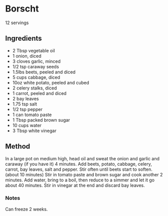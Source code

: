 # Borscht

12 servings

## Ingredients

* 2 Tbsp vegetable oil
* 1 onion, diced
* 3 cloves garlic, minced
* 1/2 tsp caraway seeds
* 1.5lbs beets, peeled and diced
* 5 cups cabbage, diced
* 10oz white potato, peeled and cubed
* 2 celery stalks, diced
* 1 carrot, peeled and diced
* 2 bay leaves
* 1.75 tsp salt
* 1/2 tsp pepper
* 1 can tomato paste
* 1 Tbsp packed brown sugar
* 10 cups water
* 3 Tbsp white vinegar

## Method

In a large pot on medium high, head oil and sweat the onion and garlic and caraway (if you have it) 4 minutes.
Add beets, potato, cabbage, celery, carrot, bay leaves, salt and pepper. Stir often until beets start to soften. (about 10 minutes)
Stir in tomato paste and brown sugar and cook another 2 minutes.
Add water, bring to a boil, then reduce to a simmer and let it go about 40 minutes.
Stir in vinegar at the end and discard bay leaves.

### Notes 

Can freeze 2 weeks.
